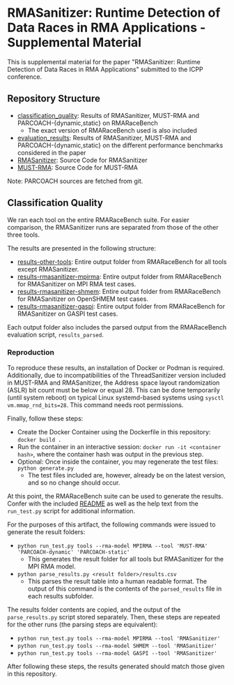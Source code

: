 # RMASanitizer: Runtime Detection of Data Races in RMA Applications - Supplemental Material

This is supplemental material for the paper "RMASanitizer: Runtime Detection of Data Races in RMA Applications" submitted to the ICPP conference.

## Repository Structure

- [classification_quality](classification_quality/): Results of RMASanitizer, MUST-RMA and PARCOACH-{dynamic,static} on RMARaceBench
  - The exact version of RMARaceBench used is also included
- [evaluation_results](evaluation_results/): Results of RMASanitizer, MUST-RMA and PARCOACH-{dynamic,static} on the different performance benchmarks considered in the paper
- [RMASanitizer](RMASanitizer/): Source Code for RMASanitizer
- [MUST-RMA](MUST-RMA/): Source Code for MUST-RMA

Note: PARCOACH sources are fetched from git.

## Classification Quality

We ran each tool on the entire RMARaceBench suite. 
For easier comparison, the RMASanitizer runs are separated from those of the other three tools.

The results are presented in the following structure:
- [results-other-tools](classification_quality/results-other-tools/): Entire output folder from RMARaceBench for all tools except RMASanitizer.
- [results-rmasanitizer-mpirma](classification_quality/results-rmasanitizer-mpirma/): Entire output folder from RMARaceBench for RMASanitizer on MPI RMA test cases.
- [results-rmasanitizer-shmem](classification_quality/results-rmasanitizer-shmem/): Entire output folder from RMARaceBench for RMASanitizer on OpenSHMEM test cases.
- [results-rmasanitizer-gaspi](classification_quality/results-rmasanitizer-gaspi/): Entire output folder from RMARaceBench for RMASanitizer on GASPI test cases.

Each output folder also includes the parsed output from the RMARaceBench evaluation script, `results_parsed`.

### Reproduction

To reproduce these results, an installation of Docker or Podman is required.
Additionally, due to incompatibilities of the ThreadSanitizer version included in MUST-RMA and RMASanitizer, the Address space layout randomization (ASLR)
bit count must be below or equal 28.
This can be done temporarily (until system reboot) on typical Linux systemd-based systems using `sysctl vm.mmap_rnd_bits=28`. This command needs root permissions.

Finally, follow these steps:
- Create the Docker Container using the Dockerfile in this repository: `docker build .`
- Run the container in an interactive session: `docker run -it <container hash>`, where the container hash was output in the previous step.
- Optional: Once inside the container, you may regenerate the test files: `python generate.py`
  - The test files included are, however, already be on the latest version, and so no change should occur.

At this point, the RMARaceBench suite can be used to generate the results.
Confer with the included [README](classification_quality/rmaracebench/README.md) as well as the help text from the `run_test.py` script for additional information.

For the purposes of this artifact, the following commands were issued to generate the result folders:
- `python run_test.py tools --rma-model MPIRMA --tool 'MUST-RMA' 'PARCOACH-dynamic' 'PARCOACH-static'`
  - This generates the result folder for all tools but RMASanitizer for the MPI RMA model.
- `python parse_results.py <result folder>/results.csv`
  - This parses the result table into a human readable format. The output of this command is the contents of the `parsed_results` file in each results subfolder.

The results folder contents are copied, and the output of the `parse_results.py` script stored separately.
Then, these steps are repeated for the other runs (the parsing steps are equivalent):

- `python run_test.py tools --rma-model MPIRMA --tool 'RMASanitizer'`
- `python run_test.py tools --rma-model SHMEM --tool 'RMASanitizer'`
- `python run_test.py tools --rma-model GASPI --tool 'RMASanitizer'`

After following these steps, the results generated should match those given in this repository.
